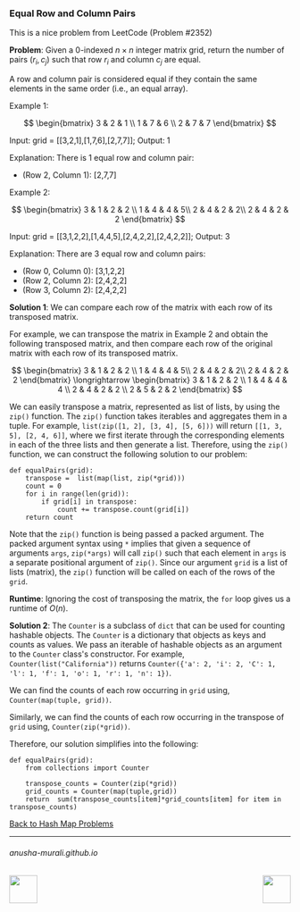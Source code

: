 ### Equal Row and Column Pairs

This is a nice problem from LeetCode (Problem #2352)

**Problem**: Given a 0-indexed $n \times n$ integer matrix grid, return the number of pairs $(r_i, c_j)$ such that row $r_i$ and column $c_j$ are equal.

A row and column pair is considered equal if they contain the same elements in the same order (i.e., an equal array).

 

Example 1:

$$
\begin{bmatrix}
3 & 2 & 1 \\
1 & 7 & 6 \\
2 & 7 & 7 
\end{bmatrix}
$$

Input: grid = [[3,2,1],[1,7,6],[2,7,7]];
Output: 1

Explanation: There is 1 equal row and column pair:
- (Row 2, Column 1): [2,7,7]
  
Example 2:

$$
\begin{bmatrix}
3 & 1 & 2 & 2 \\
1 & 4 & 4 & 5\\
2 & 4 & 2 & 2\\
2 & 4 & 2 & 2
\end{bmatrix}
$$

Input: grid = [[3,1,2,2],[1,4,4,5],[2,4,2,2],[2,4,2,2]];
Output: 3

Explanation: There are 3 equal row and column pairs:
- (Row 0, Column 0): [3,1,2,2]
- (Row 2, Column 2): [2,4,2,2]
- (Row 3, Column 2): [2,4,2,2]

**Solution 1**: We can compare each row of the matrix with each row of its transposed matrix.

For example, we can transpose the matrix in Example 2 and obtain the following transposed matrix, and then compare each row of the original matrix with each row of its transposed matrix.

$$
\begin{bmatrix}
3 & 1 & 2 & 2 \\
1 & 4 & 4 & 5\\
2 & 4 & 2 & 2\\
2 & 4 & 2 & 2
\end{bmatrix}
\longrightarrow
\begin{bmatrix}
3 & 1 & 2 & 2 \\
1 & 4 & 4 & 4 \\
2 & 4 & 2 & 2 \\
2 & 5 & 2 & 2
\end{bmatrix}
$$

We can easily transpose a matrix, represented as list of lists, by using the `zip()` function. The `zip()` function takes iterables and aggregates them in a tuple. For example, `list(zip([1, 2], [3, 4], [5, 6]))` will return `[[1, 3, 5], [2, 4, 6]]`, where we first iterate through the corresponding elements in each of
the three lists and then generate a list. Therefore, using the `zip()` function, we can construct the following solution to our problem:

```
def equalPairs(grid):
    transpose =  list(map(list, zip(*grid)))
    count = 0
    for i in range(len(grid)):
        if grid[i] in transpose:
            count += transpose.count(grid[i])
    return count
```

Note that the `zip()` function is being passed a packed argument. The packed argument syntax using `*` implies that given a sequence of arguments `args`, `zip(*args)` will call `zip()` such that each element in `args` is a separate positional argument of `zip()`. Since our argument `grid` is a list of lists (matrix), the `zip()` function will be called on each of the rows of the `grid`. 

**Runtime**:  Ignoring the cost of transposing the matrix, the `for` loop gives us a runtime of $O(n)$.

**Solution 2**: The `Counter` is a subclass of `dict` that can be used for counting hashable objects. The `Counter` is a dictionary that objects as keys and counts as values. We pass an iterable of hashable objects as an argument to the `Counter` class's constructor. For example, `Counter(list("California"))` returns `Counter({'a': 2, 'i': 2, 'C': 1, 'l': 1, 'f': 1, 'o': 1, 'r': 1, 'n': 1})`.

We can find the counts of each row occurring in `grid` using, `Counter(map(tuple, grid))`.

Similarly, we can find the counts of each row occurring in the transpose of `grid` using, `Counter(zip(*grid))`. 

Therefore, our solution simplifies into the following:

```
def equalPairs(grid):
    from collections import Counter
    
    transpose_counts = Counter(zip(*grid))                 
    grid_counts = Counter(map(tuple,grid))             
    return  sum(transpose_counts[item]*grid_counts[item] for item in transpose_counts)  
```

[Back to Hash Map Problems](./problems.md)

* * *
###### anusha-murali.github.io

<img src="https://github.com/anusha-murali/anusha-murali.github.io/assets/111596338/639243aa-2857-4595-a65a-7852762bb002" width="50" height="50" align="left">

[<img src="https://github.com/user-attachments/assets/989cfb30-4fb8-40f8-a812-8a054869aa32" width="50" height="50" align="right">](../index.md)
